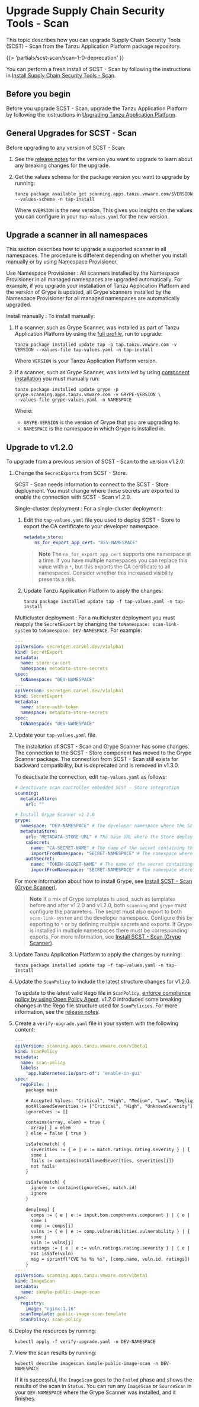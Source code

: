 # Upgrade Supply Chain Security Tools - Scan

This topic describes how you can upgrade Supply Chain Security Tools (SCST) - Scan from the Tanzu
Application Platform package repository.

{{> 'partials/scst-scan/scan-1-0-deprecation' }}

You can perform a fresh install of SCST - Scan by following the instructions in
[Install Supply Chain Security Tools - Scan](install-scst-scan.hbs.md).

## <a id="prereqs"></a> Before you begin

Before you upgrade SCST - Scan, upgrade the Tanzu Application Platform by following the instructions
in [Upgrading Tanzu Application Platform](../upgrading.hbs.md).

## <a id="general-upgrades"></a> General Upgrades for SCST - Scan

Before upgrading to any version of SCST - Scan:

1. See the [release notes](../release-notes.hbs.md) for the version you want to upgrade to learn
   about any breaking changes for the upgrade.

2. Get the values schema for the package version you want to upgrade by running:

   ```console
   tanzu package available get scanning.apps.tanzu.vmware.com/$VERSION --values-schema -n tap-install
   ```

   Where `$VERSION` is the new version. This gives you insights on the values you can configure in
   your `tap-values.yaml` for the new version.

## <a id="upgrade-scanner"></a> Upgrade a scanner in all namespaces

This section describes how to upgrade a supported scanner in all namespaces. The procedure is
different depending on whether you install manually or by using Namespace Provisioner.

Use Namespace Provisioner
: All scanners installed by the Namespace Provisioner in all managed namespaces are upgraded
  automatically. For example, if you upgrade your installation of Tanzu Application Platform and the
  version of Grype is updated, all Grype scanners installed by the Namespace Provisioner for all
  managed namespaces are automatically upgraded.

Install manually
: To install manually:

  1. If a scanner, such as Grype Scanner, was installed as part of Tanzu Application Platform by
     using the [full profile](../install-online/profile.hbs.md#full-profile), run to upgrade:

     ```console
     tanzu package installed update tap -p tap.tanzu.vmware.com -v VERSION --values-file tap-values.yaml -n tap-install
     ```

     Where `VERSION` is your Tanzu Application Platform version.

  1. If a scanner, such as Grype Scanner, was installed by using
     [component installation](../install-online/components.hbs.md) you must manually run:

     ```console
     tanzu package installed update grype -p grype.scanning.apps.tanzu.vmware.com -v GRYPE-VERSION \
     --values-file grype-values.yaml -n NAMESPACE
     ```

     Where:

     - `GRYPE-VERSION` is the version of Grype that you are upgrading to.
     - `NAMESPACE` is the namespace in which Grype is installed in.

## <a id="upgrade-to-1-2-0"></a> Upgrade to v1.2.0

To upgrade from a previous version of SCST - Scan to the version v1.2.0:

1. Change the `SecretExports` from SCST - Store.

   SCST - Scan needs information to connect to the SCST - Store deployment. You must change where
   these secrets are exported to enable the connection with SCST - Scan v1.2.0.

    Single-cluster deployment
    : For a single-cluster deployment:

      1. Edit the `tap-values.yaml` file you used to deploy SCST - Store to export the CA
         certificate to your developer namespace.

         ```yaml
         metadata_store:
             ns_for_export_app_cert: "DEV-NAMESPACE"
         ```

         > **Note** The `ns_for_export_app_cert` supports one namespace at a time. If you have
         > multiple namespaces you can replace this value with a `*`, but this exports the CA
         > certificate to all namespaces. Consider whether this increased visibility presents a risk.

      1. Update Tanzu Application Platform to apply the changes:

         ```console
         tanzu package installed update tap -f tap-values.yaml -n tap-install
         ```

    Multicluster deployment
    : For a multicluster deployment you must reapply the `SecretExport` by changing the
      `toNamespace: scan-link-system` to `toNamespace: DEV-NAMESPACE`. For example:

      ```yaml
      ---
      apiVersion: secretgen.carvel.dev/v1alpha1
      kind: SecretExport
      metadata:
        name: store-ca-cert
        namespace: metadata-store-secrets
      spec:
        toNamespace: "DEV-NAMESPACE"
      ---
      apiVersion: secretgen.carvel.dev/v1alpha1
      kind: SecretExport
      metadata:
        name: store-auth-token
        namespace: metadata-store-secrets
      spec:
        toNamespace: "DEV-NAMESPACE"
      ```

2. Update your `tap-values.yaml` file.

   The installation of SCST - Scan and Grype Scanner has some changes. The connection to
   the SCST - Store component has moved to the Grype Scanner package. The connection
   from SCST - Scan still exists for backward compatibility, but is deprecated and
   is removed in v1.3.0.

   To deactivate the connection, edit `tap-values.yaml` as follows:

    ```yaml
    # Deactivate scan controller embedded SCST - Store integration
    scanning:
      metadataStore:
        url: ""

    # Install Grype Scanner v1.2.0
    grype:
      namespace: "DEV-NAMESPACE" # The developer namespace where the ScanTemplates are going to be deployed
      metadataStore:
        url: "METADATA-STORE-URL" # The base URL where the Store deployment can be reached
        caSecret:
          name: "CA-SECRET-NAME" # The name of the secret containing the ca.crt
          importFromNamespace: "SECRET-NAMESPACE" # The namespace where Store is deployed (if single cluster) or where the connection secrets were created (if multi-cluster)
        authSecret:
          name: "TOKEN-SECRET-NAME" # The name of the secret containing the auth token to connect to Store
          importFromNamespace: "SECRET-NAMESPACE" # The namespace where the connection secrets were created (if multi-cluster)
    ```

   For more information about how to install Grype, see
   [Install SCST - Scan (Grype Scanner)](install-scst-scan.hbs.md#install-grype).

   > **Note** If a mix of Grype templates is used, such as templates before and after v1.2.0 and
   > v1.2.0, both `scanning` and `grype` must configure the parameters. The secret must also export
   > to both `scan-link-system` and the developer namespace. Configure this by exporting to `*` or
   > by defining multiple secrets and exports. If Grype is installed in multiple namespaces there
   > must be corresponding exports. For more information, see
   > [Install SCST - Scan (Grype Scanner)](install-scst-scan.hbs.md#install-grype).

3. Update Tanzu Application Platform to apply the changes by running:

   ```console
   tanzu package installed update tap -f tap-values.yaml -n tap-install
   ```

4. Update the `ScanPolicy` to include the latest structure changes for v1.2.0.

   To update to the latest valid Rego file in `ScanPolicy`,
   [enforce compliance policy by using Open Policy Agent](policies.hbs.md). v1.2.0 introduced some
   breaking changes in the Rego file structure used for `ScanPolicies`. For more information,
   see the [release notes](../release-notes.hbs.md#scst-scan-changes).

5. Create a `verify-upgrade.yaml` file in your system with the following content:

    ```yaml
    ---
    apiVersion: scanning.apps.tanzu.vmware.com/v1beta1
    kind: ScanPolicy
    metadata:
      name: scan-policy
      labels:
        'app.kubernetes.io/part-of': 'enable-in-gui'
    spec:
      regoFile: |
        package main

        # Accepted Values: "Critical", "High", "Medium", "Low", "Negligible", "UnknownSeverity"
        notAllowedSeverities := ["Critical", "High", "UnknownSeverity"]
        ignoreCves := []

        contains(array, elem) = true {
          array[_] = elem
        } else = false { true }

        isSafe(match) {
          severities := { e | e := match.ratings.rating.severity } | { e | e := match.ratings.rating[_].severity }
          some i
          fails := contains(notAllowedSeverities, severities[i])
          not fails
        }

        isSafe(match) {
          ignore := contains(ignoreCves, match.id)
          ignore
        }

        deny[msg] {
          comps := { e | e := input.bom.components.component } | { e | e := input.bom.components.component[_] }
          some i
          comp := comps[i]
          vulns := { e | e := comp.vulnerabilities.vulnerability } | { e | e := comp.vulnerabilities.vulnerability[_] }
          some j
          vuln := vulns[j]
          ratings := { e | e := vuln.ratings.rating.severity } | { e | e := vuln.ratings.rating[_].severity }
          not isSafe(vuln)
          msg = sprintf("CVE %s %s %s", [comp.name, vuln.id, ratings])
        }
    ---
    apiVersion: scanning.apps.tanzu.vmware.com/v1beta1
    kind: ImageScan
    metadata:
      name: sample-public-image-scan
    spec:
      registry:
        image: "nginx:1.16"
      scanTemplate: public-image-scan-template
      scanPolicy: scan-policy
    ```

6. Deploy the resources by running:

   ```console
   kubectl apply -f verify-upgrade.yaml -n DEV-NAMESPACE
   ```

7. View the scan results by running:

   ```console
   kubectl describe imagescan sample-public-image-scan -n DEV-NAMESPACE
   ```

   If it is successful, the `ImageScan` goes to the `Failed` phase and shows the results of the scan
   in `Status`. You can run any `ImageScan` or `SourceScan` in your `DEV-NAMESPACE` where the
   Grype Scanner was installed, and it finishes.
